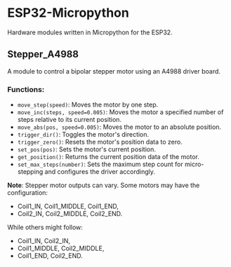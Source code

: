 # ESP32-Micropython
Hardware modules written in Micropython for the ESP32.

## Stepper_A4988
A module to control a bipolar stepper motor using an A4988 driver board.

### Functions:
- `move_step(speed)`: Moves the motor by one step.
- `move_inc(steps, speed=0.005)`: Moves the motor a specified number of steps relative to its current position.
- `move_abs(pos, speed=0.005)`: Moves the motor to an absolute position.
- `trigger_dir()`: Toggles the motor's direction.
- `trigger_zero()`: Resets the motor's position data to zero.
- `set_pos(pos)`: Sets the motor's current position.
- `get_position()`: Returns the current position data of the motor.
- `set_max_steps(number)`: Sets the maximum step count for micro-stepping and configures the driver accordingly.

**Note**: Stepper motor outputs can vary. Some motors may have the configuration: 
- Coil1_IN, Coil1_MIDDLE, Coil1_END, 
- Coil2_IN, Coil2_MIDDLE, Coil2_END.

While others might follow: 
- Coil1_IN, Coil2_IN, 
- Coil1_MIDDLE, Coil2_MIDDLE, 
- Coil1_END, Coil2_END.
